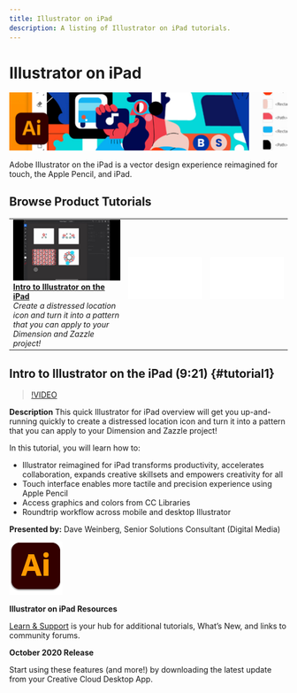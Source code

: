 ```yaml
---
title: Illustrator on iPad
description: A listing of Illustrator on iPad tutorials.
---
```


# Illustrator on iPad

![Tutorial Hero Image](../assets/AIoniPad.jpg)

Adobe Illustrator on the iPad is a vector design experience reimagined for touch, the Apple Pencil, and iPad.

## Browse Product Tutorials

<table>
<tr>
 <td>
   <a href="illustratoripad.md#tutorial1">
      <img alt="Intro to Illustrator on the iPad" src="../assets/illustrator-iPad_repeat_weinberg_thumbnail.jpg" />
   </a>
    <div>
   <a href="illustratoripad.md#tutorial1"><strong>Intro to Illustrator on the iPad</strong></a>
    </div>
    <em>Create a distressed location icon and turn it into a pattern that you can apply to your Dimension and Zazzle project!</em>
    <br>
  </td>
  <td>
    <img alt="Spacer" src="../assets/Whitespacer.png" />
    <div>
    <br>
  </td>
  <td>
    <img alt="Spacer" src="../assets/Whitespacer.png" />
    <div>
    <br>
  </td>
</tr>
</table>

## Intro to Illustrator on the iPad (9:21) {#tutorial1}

>[!VIDEO](https://video.tv.adobe.com/v/326823?hidetitle=true)

**Description**
This quick Illustrator for iPad overview will get you up-and-running quickly to create a distressed location icon and turn it into a pattern that you can apply to your Dimension and Zazzle project!

In this tutorial, you will learn how to:
* Illustrator reimagined for iPad transforms productivity, accelerates collaboration, expands creative skillsets and empowers creativity for all
* Touch interface enables more tactile and precision experience using Apple Pencil
* Access graphics and colors from CC Libraries
* Roundtrip workflow across mobile and desktop Illustrator

**Presented by:**
Dave Weinberg, Senior Solutions Consultant (Digital Media)

![Illustrator on iPad Logo](../assets/ai_appicon_96.png)

**Illustrator on iPad Resources**

[Learn & Support](https://helpx.adobe.com/support/illustrator.html) is your hub for additional tutorials, What’s New, and links to community forums.

**October 2020 Release**

Start using these features (and more!) by downloading the latest update from your Creative Cloud Desktop App.


